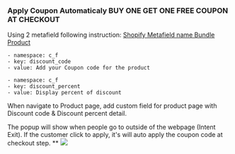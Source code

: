 ### Apply Coupon Automaticaly BUY ONE GET ONE FREE COUPON AT CHECKOUT

Using 2 metafield following instruction: [Shopify Metafield name Bundle Product ](/shopify-metafield.md)

```
- namespace: c_f
- key: discount_code
- value: Add your Coupon code for the product

- namespace: c_f
- key: discount_percent
- value: Display percent of discount
```

When navigate to Product page, add custom field for product page with Discount code & Discount percent detail.

The popup will show when people go to outside of the webpage (Intent Exit). If the customer click to apply, it's will auto apply the coupon code at checkout step.
**
![](/assets/intentpopup.png)



